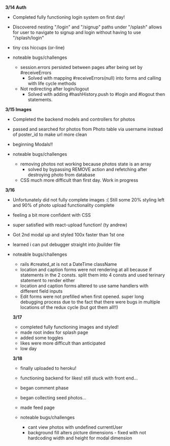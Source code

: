 **3/14 Auth**
- Completed fully functioning login system on first day!
- Discovered nesting "/login" and "/signup" paths under "/splash" allows for  user to navigate to signup and login without having to use "/splash/login"
- tiny css hiccups (or-line)

- noteable bugs/challenges
  + session.errors persisted between pages after being set by   #receiveErrors
    - Solved with mapping #receiveErrors(null) into forms and calling with life cycle methods
  + Not redirecting after login/logout
    - Solved with adding #hashHistory.push to #login and #logout then statements.

**3/15 Images**
- Completed the backend models and controllers for photos
- passed and searched for photos from Photo table via username instead of poster_id to make url more clean
- beginning Modals!!

- noteable bugs/challenges
  + removing photos not working because photos state is an array
    - solved by bypassing REMOVE action and refetching after destroying photo from database
  + CSS much more difficult than first day. Work in progress


**3/16**

- Unfortunately did not fully complete images :( Still some 20% styling left  and 90% of photo upload functionality complete
- feeling a bit more confident with CSS
- super satisfied with react-upload function! (ty andrew)
- Got 2nd modal up and styled 100x faster than 1st one
- learned i can put debugger straight into jbuilder file

- noteable bugs/challenges
  + rails #created_at is not a DateTime className
  + location and caption forms were not rendering at all because if statements in the 2 consts. split them into 4 consts and used terinary statement to render either
  + location and caption forms altered to use same handlers with different field inputs
  + Edit forms were not prefilled when first opened. super long debugging process due to the fact that there were bugs in multiple locations of the redux cycle (but got them all!!)

  **3/17**

  - completed fully functioning images and styled!
  - made root index for splash page
  - added some toggles
  - likes were more difficult than anticipated
  - low day


  **3/18**

  - finally uploaded to heroku!
  - functioning backend for likes! still stuck with front end...
  - began comment phase
  - began collecting seed photos...
  - made feed page 

  - noteable bugs/challenges
    + cant view photos with undefined currentUser
    + background fill alters picture dimensions - fixed with not hardcoding width and height for modal dimension

